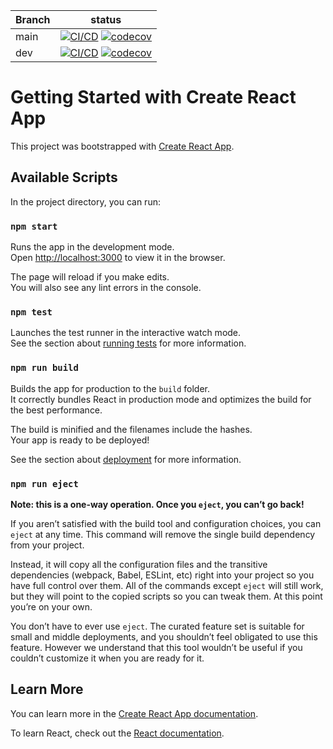 | Branch | status                                                                                                                                                                                                                                                                                                                                                   |
| ------ | -------------------------------------------------------------------------------------------------------------------------------------------------------------------------------------------------------------------------------------------------------------------------------------------------------------------------------------------------------- |
| main   | [![CI/CD](https://github.com/flapek/flapek.github.io/actions/workflows/main.workflow.yml/badge.svg)](https://github.com/flapek/flapek.github.io/actions/workflows/main.workflow.yml) [![codecov](https://codecov.io/gh/flapek/flapek.github.io/branch/main/graph/badge.svg?token=HLK0NJ69HK)](https://codecov.io/gh/flapek/flapek.github.io) |
| dev    | [![CI/CD](https://github.com/flapek/flapek.github.io/actions/workflows/dev.workflow.yml/badge.svg)](https://github.com/flapek/flapek.github.io/actions/workflows/dev.workflow.yml) [![codecov](https://codecov.io/gh/flapek/flapek.github.io/branch/dev/graph/badge.svg?token=HLK0NJ69HK)](https://codecov.io/gh/flapek/flapek.github.io)     |

# Getting Started with Create React App

This project was bootstrapped with [Create React App](https://github.com/facebook/create-react-app).

## Available Scripts

In the project directory, you can run:

### `npm start`

Runs the app in the development mode.\
Open [http://localhost:3000](http://localhost:3000) to view it in the browser.

The page will reload if you make edits.\
You will also see any lint errors in the console.

### `npm test`

Launches the test runner in the interactive watch mode.\
See the section about [running tests](https://facebook.github.io/create-react-app/docs/running-tests) for more information.

### `npm run build`

Builds the app for production to the `build` folder.\
It correctly bundles React in production mode and optimizes the build for the best performance.

The build is minified and the filenames include the hashes.\
Your app is ready to be deployed!

See the section about [deployment](https://facebook.github.io/create-react-app/docs/deployment) for more information.

### `npm run eject`

**Note: this is a one-way operation. Once you `eject`, you can’t go back!**

If you aren’t satisfied with the build tool and configuration choices, you can `eject` at any time. This command will remove the single build dependency from your project.

Instead, it will copy all the configuration files and the transitive dependencies (webpack, Babel, ESLint, etc) right into your project so you have full control over them. All of the commands except `eject` will still work, but they will point to the copied scripts so you can tweak them. At this point you’re on your own.

You don’t have to ever use `eject`. The curated feature set is suitable for small and middle deployments, and you shouldn’t feel obligated to use this feature. However we understand that this tool wouldn’t be useful if you couldn’t customize it when you are ready for it.

## Learn More

You can learn more in the [Create React App documentation](https://facebook.github.io/create-react-app/docs/getting-started).

To learn React, check out the [React documentation](https://reactjs.org/).
